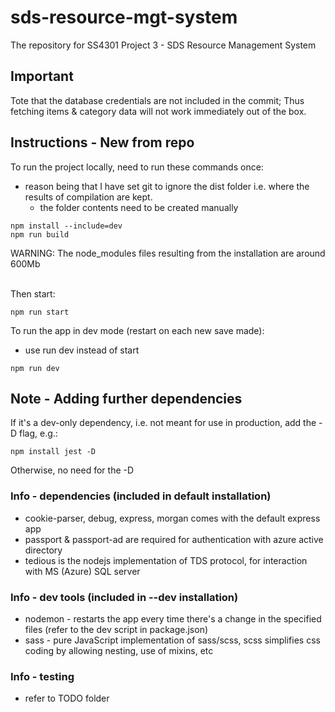 # sds-resource-mgt-system
The repository for SS4301 Project 3 - SDS Resource Management System

## Important

Tote that the database credentials are not included in the commit;
Thus fetching items & category data will not work immediately out of the box.

## Instructions - New from repo

To run the project locally, need to run these commands once:
- reason being that I have set git to ignore the dist folder i.e. where the results of compilation are kept.
  - the folder contents need to be created manually

```console
npm install --include=dev
npm run build
```

WARNING: The node_modules files resulting from the installation are around 600Mb <br>
<br>

Then start:

```
npm run start
```

To run the app in dev mode (restart on each new save made):
- use run dev instead of start

```
npm run dev
```

## Note - Adding further dependencies
If it's a dev-only dependency, i.e. not meant for use in production, add the -D flag, e.g.:

```
npm install jest -D
```

Otherwise, no need for the -D

### Info - dependencies (included in default installation)
- cookie-parser, debug, express, morgan comes with the default express app
- passport & passport-ad are required for authentication with azure active directory
- tedious is the nodejs implementation of TDS protocol, for interaction with MS (Azure) SQL server

### Info - dev tools (included in --dev installation)
- nodemon - restarts the app every time there's a change in the specified files (refer to the dev script in package.json)
- sass - pure JavaScript implementation of sass/scss, scss simplifies css coding by allowing nesting, use of mixins, etc

### Info - testing
- refer to TODO folder
